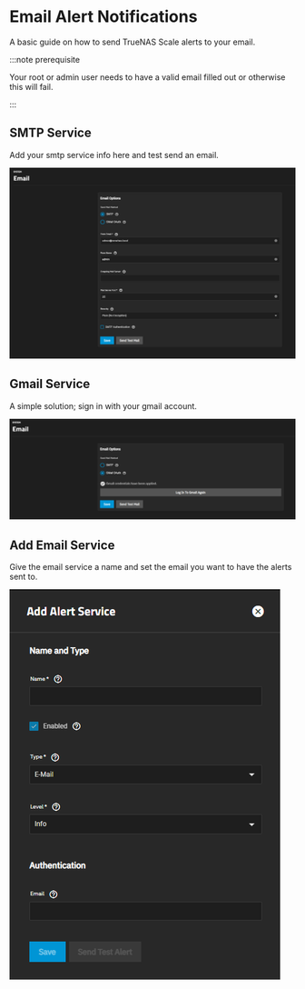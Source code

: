 # Email Alert Notifications

A basic guide on how to send TrueNAS Scale alerts to your email.

:::note prerequisite

Your root or admin user needs to have a valid email filled out or otherwise this will fail.

:::

## SMTP Service

Add your smtp service info here and test send an email.

![email-service-smtp](./imgs/email-settings-smtp.png)

## Gmail Service

A simple solution; sign in with your gmail account.

![email-service-gmail](./imgs/email-settings-gmail.png)

## Add Email Service

Give the email service a name and set the email you want to have the alerts sent to.

![email-service-add](./imgs/email-alert-service.png)
